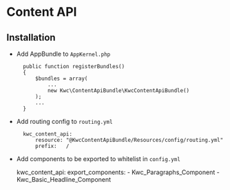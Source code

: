 # Content API

## Installation
* Add AppBundle to `AppKernel.php`

        public function registerBundles()
        {
            $bundles = array(
                ...
                new Kwc\ContentApiBundle\KwcContentApiBundle()
            );
            ...
        }

* Add routing config to `routing.yml`

        kwc_content_api:
            resource: "@KwcContentApiBundle/Resources/config/routing.yml"
            prefix:   /

* Add components to be exported to whitelist in `config.yml`


    kwc_content_api:
        export_components:
            - Kwc_Paragraphs_Component
            - Kwc_Basic_Headline_Component
